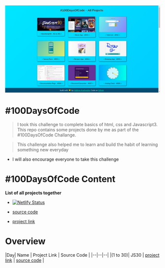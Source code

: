 ![](/project-img/repo-img.png)

# #100DaysOfCode

>I took this challenge to complete basics of html, css and Javascript3. This repo contains some projects done by me as part of the #100DaysOfCode Challange.

> This challenge also helped me to learn and build the habit of learning something new everyday

- I will also encourage everyone to take this challenge 

#  #100DaysOfCode Content 

**List of all projects together**
* [![Netlify Status](https://api.netlify.com/api/v1/badges/4325c602-60fb-4312-b29f-7d3a6e1c5f84/deploy-status)](https://app.netlify.com/sites/100-doc-vaibhav/deploys)


* [source code](https://github.com/sketchomania/-100DaysOfCode)
* [project link](https://100-doc-vaibhav.netlify.app/)



# Overview

|Day| Name | Project Link  | Source Code |
|--|--|--|
|(1 to 30)| JS30 | [project link](https://javascript30-by-vaibhav.netlify.app/) | [source code](https://github.com/sketchomania/JS30) |

